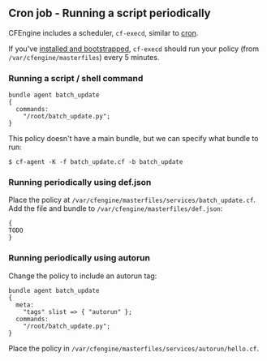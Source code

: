 ## Cron job - Running a script periodically

CFEngine includes a scheduler, `cf-execd`, similar to [cron](https://en.wikipedia.org/wiki/Cron).

If you've [installed and bootstrapped](/01_hello_world.html), `cf-execd` should run your policy (from `/var/cfengine/masterfiles`) every 5 minutes.

### Running a script / shell command

```
bundle agent batch_update
{
  commands:
    "/root/batch_update.py";
}
```

This policy doesn't have a main bundle, but we can specify what bundle to run:

```
$ cf-agent -K -f batch_update.cf -b batch_update
```

### Running periodically using def.json

Place the policy at `/var/cfengine/masterfiles/services/batch_update.cf`.
Add the file and bundle to `/var/cfengine/masterfiles/def.json`:

```
{
TODO
}
```

### Running periodically using autorun

Change the policy to include an autorun tag:

```
bundle agent batch_update
{
  meta:
    "tags" slist => { "autorun" };
  commands:
    "/root/batch_update.py";
}
```

Place the policy in `/var/cfengine/masterfiles/services/autorun/hello.cf`.
